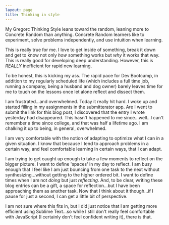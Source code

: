 ```yaml
---
layout: page
title: Thinking in style
---
```


My Gregorc Thinking Style leans toward the random, leaning more to Concrete Random than anything. Concrete Random learners like to experiment, solve problems independently, and use intuition when learning.

This is really true for me. I love to get inside of something, break it down and get to know not only _how_ something works but _why_ it works that way. This is really good for developing deep understanding. However, this is _REALLY_ inefficient for rapid new learning.

To be honest, this is kicking my ass. The rapid pace for Dev Bootcamp, in addition to my regularly scheduled life (which includes a full time job, running a company, being a husband and dog owner) barely leaves time for me to touch on the lessons once let alone reflect and dissect them.

I am frustrated...and overwhelmed. Today it really hit hard. I woke up and started filling in my assignments in the submitterator app. Are I went to submit the link for this blog post, I discovered that the entry I wrote yesterday had disappeared. This hasn't happened to me since...well...I can't remember a time since college, and that was half a lifetime ago. I am chalking it up to being, in general, overwhelmed.

I am very comfortable with the notion of adapting to optimize what I can in a given situation. I know that because I tend to approach problems in a certain way, and feel comfortable learning in certain ways, that I can adapt.

I am trying to get caught up enough to take a few moments to reflect on the bigger picture. I want to define 'spaces' in my day to reflect. I am busy enough that I feel like I am just bouncing from one task to the next without synthesizing...without getting to the higher ordered bit. I want to define times when I am not _doing_ but just _reflecting_. And, to be clear, writing these blog entries can be a gift, a space for reflection...but I have been approaching them as another task. Now that I think about it though...if I pause for just a second, I can get a little bit of perspective.

I am not sure where this fits in, but I did just notice that I am getting more efficient using Sublime Text...so while I still don't really feel comfortable with JavaScript (I certainly don't feel confident writing it), there is that.

